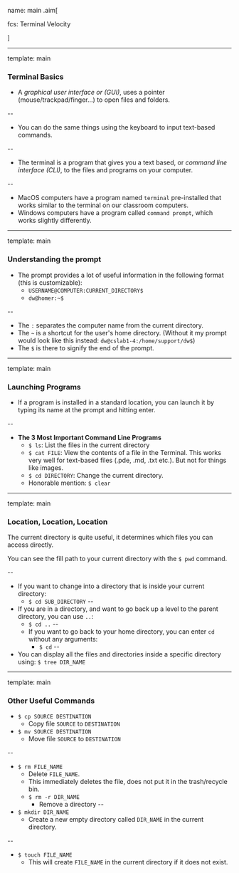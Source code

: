name: main
.aim[<div>
  fcs: Terminal Velocity
  </div>]

---
template: main

### Terminal Basics
- A _graphical user interface or (GUI)_, uses a pointer (mouse/trackpad/finger...) to open files and folders.

--
- You can do the same things using the keyboard to input text-based commands.

--
- The terminal is a program that gives you a text based, or _command line interface (CLI)_, to the files and programs on your computer.

--
  - MacOS computers have a program named `terminal` pre-installed that works similar to the terminal on our classroom computers.
  - Windows computers have a program called `command prompt`, which works slightly differently.

---
template: main

### Understanding the prompt

- The prompt provides a lot of useful information in the following format (this is customizable):
  - `USERNAME@COMPUTER:CURRENT_DIRECTORY$ `
  - `dw@homer:~$`

--
  - The `:` separates the computer name from the current directory.
  - The `~` is a shortcut for the user's home directory. (Without it my prompt would look like this instead: `dw@cslab1-4:/home/support/dw$`)
  - The `$` is there to signify the end of the prompt.

---
template: main

### Launching Programs

- If a program is installed in a standard location, you can launch it by typing its name at the prompt and hitting enter.

--
- __The 3 Most Important Command Line Programs__
  - `$ ls`: List the files in the current directory
  - `$ cat FILE`: View the contents of a file in the Terminal. This works very well for text-based files (.pde, .md, .txt etc.). But not for things like images.
  - `$ cd DIRECTORY`: Change the current directory.
  - Honorable mention: `$ clear`

---
template: main

### Location, Location, Location

The current directory is quite useful, it determines which files you can access directly.

You can see the fill path to your current directory with the `$ pwd` command.

--
- If you want to change into a directory that is inside your current directory:
    - `$ cd SUB_DIRECTORY`
--
- If you are in a directory, and want to go back up a level to the parent directory, you can use `..`:
    - `$ cd ..`
--
  - If you want to go back to your home directory, you can enter `cd` without any arguments:
    - `$ cd`
--
-  You can display all the files and directories inside a specific directory using: `$ tree DIR_NAME`

---
template: main

### Other Useful Commands

- `$ cp SOURCE DESTINATION`
  - Copy file `SOURCE` to `DESTINATION`
- `$ mv SOURCE DESTINATION`
  - Move file `SOURCE` to `DESTINATION`

--
- `$ rm FILE_NAME`
  - Delete `FILE_NAME`.
  - This immediately deletes the file, does not put it in the trash/recycle bin.
  - `$ rm -r DIR_NAME`
    - Remove a directory
--
- `$ mkdir DIR_NAME`
  - Create a new empty directory called `DIR_NAME` in the current directory.

--
- `$ touch FILE_NAME`
  - This will create `FILE_NAME` in the current directory if it does not exist.
